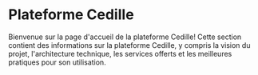 # Plateforme Cedille

Bienvenue sur la page d'accueil de la plateforme Cedille! Cette section contient
des informations sur la plateforme Cedille, y compris la vision du projet,
l'architecture technique, les services offerts et les meilleures pratiques pour
son utilisation.